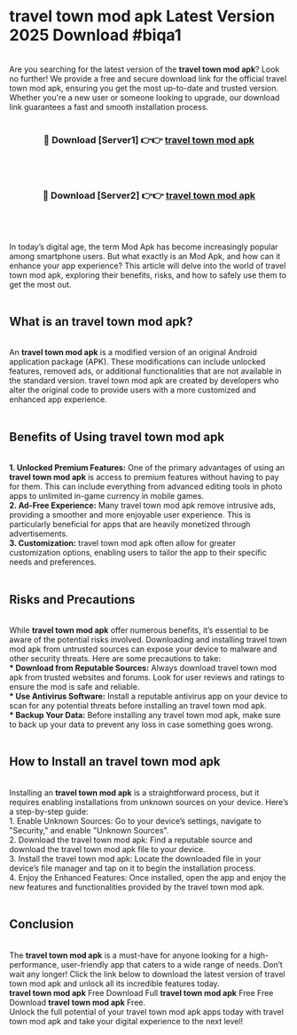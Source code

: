 # travel town mod apk Latest Version 2025 Download #biqa1<br>
<br>
Are you searching for the latest version of the <strong>travel town mod apk</strong>? Look no further! We provide a free and secure download link for the official travel town mod apk, ensuring you get the most up-to-date and trusted version. Whether you're a new user or someone looking to upgrade, our download link guarantees a fast and smooth installation process.
<br>
<br>
<div align="center">
<h3>🔴 Download [Server1] 👉👉 <a href="https://modyolo.store/travel_town_mod_apk">travel town mod apk</a></h3><br>
<br>
<h3>🔴 Download [Server2] 👉👉 <a href="https://modyolo.store/=travel_town_mod_apk">travel town mod apk</a></h3><br>
</div>
<br>
<br>
In today’s digital age, the term Mod Apk has become increasingly popular among smartphone users. But what exactly is an Mod Apk, and how can it enhance your app experience? This article will delve into the world of travel town mod apk, exploring their benefits, risks, and how to safely use them to get the most out.
<br>
<br>
<h2>What is an travel town mod apk?</h2>
<br>
An <strong>travel town mod apk</strong> is a modified version of an original Android application package (APK). These modifications can include unlocked features, removed ads, or additional functionalities that are not available in the standard version. travel town mod apk are created by developers who alter the original code to provide users with a more customized and enhanced app experience.
<br>
<br>
<h2>Benefits of Using travel town mod apk</h2>
<br>
<strong> 1. Unlocked Premium Features:</strong> One of the primary advantages of using an <strong>travel town mod apk</strong> is access to premium features without having to pay for them. This can include everything from advanced editing tools in photo apps to unlimited in-game currency in mobile games.
<br>
<strong> 2. Ad-Free Experience:</strong> Many travel town mod apk remove intrusive ads, providing a smoother and more enjoyable user experience. This is particularly beneficial for apps that are heavily monetized through advertisements.
<br>
<strong> 3. Customization:</strong> travel town mod apk often allow for greater customization options, enabling users to tailor the app to their specific needs and preferences.
<br>
<br>
<h2>Risks and Precautions</h2>
<br>
While <strong>travel town mod apk</strong> offer numerous benefits, it’s essential to be aware of the potential risks involved. Downloading and installing travel town mod apk from untrusted sources can expose your device to malware and other security threats. Here are some precautions to take:
<br>
<strong> * Download from Reputable Sources:</strong> Always download travel town mod apk from trusted websites and forums. Look for user reviews and ratings to ensure the mod is safe and reliable.
<br>
<strong> * Use Antivirus Software:</strong> Install a reputable antivirus app on your device to scan for any potential threats before installing an travel town mod apk.
<br>
<strong> * Backup Your Data:</strong> Before installing any travel town mod apk, make sure to back up your data to prevent any loss in case something goes wrong.
<br>
<br>
<h2>How to Install an travel town mod apk</h2>
<br>
Installing an <strong>travel town mod apk</strong> is a straightforward process, but it requires enabling installations from unknown sources on your device. Here’s a step-by-step guide:
<br>
 1. Enable Unknown Sources: Go to your device’s settings, navigate to "Security," and enable "Unknown Sources".
<br>
 2. Download the travel town mod apk: Find a reputable source and download the travel town mod apk file to your device.
<br>
 3. Install the travel town mod apk: Locate the downloaded file in your device’s file manager and tap on it to begin the installation process.
<br>
 4. Enjoy the Enhanced Features: Once installed, open the app and enjoy the new features and functionalities provided by the travel town mod apk.
<br>
<br>
<h2><strong>Conclusion</strong></h2>
<br>
The <strong>travel town mod apk</strong> is a must-have for anyone looking for a high-performance, user-friendly app that caters to a wide range of needs. Don’t wait any longer! Click the link below to download the latest version of travel town mod apk and unlock all its incredible features today.
<br>
<strong>travel town mod apk</strong> Free Download Full <strong>travel town mod apk</strong> Free Free Download <strong>travel town mod apk</strong> Free.
<br>
Unlock the full potential of your travel town mod apk apps today with travel town mod apk and take your digital experience to the next level!

